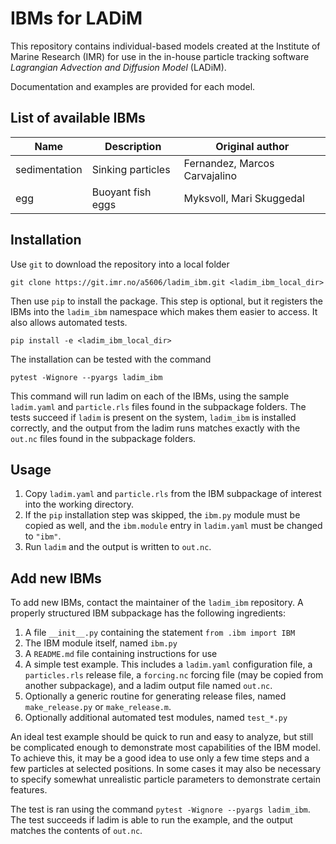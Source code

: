 # IBMs for LADiM
This repository contains individual-based models created at the Institute of
Marine Research (IMR) for use in the in-house particle tracking software
_Lagrangian Advection and Diffusion Model_ (LADiM).

Documentation and examples are provided for each model.

## List of available IBMs

Name | Description | Original author
---- | ----------- | ---------------
sedimentation | Sinking particles | Fernandez, Marcos Carvajalino
egg           | Buoyant fish eggs | Myksvoll, Mari Skuggedal

## Installation

Use `git` to download the repository into a local folder
```
git clone https://git.imr.no/a5606/ladim_ibm.git <ladim_ibm_local_dir>
```

Then use `pip` to install the package. This step is optional, but it
registers the IBMs into the `ladim_ibm` namespace which makes them easier to
access. It also allows automated tests.
```
pip install -e <ladim_ibm_local_dir>
```

The installation can be tested with the command
```
pytest -Wignore --pyargs ladim_ibm
``` 
This command will run ladim on each of the IBMs, using the sample `ladim.yaml`
and `particle.rls` files found in the subpackage folders. The tests succeed if
`ladim` is present on the system, `ladim_ibm` is installed correctly, and the
output from the ladim runs matches exactly with the `out.nc` files found in the
subpackage folders. 


## Usage

1. Copy `ladim.yaml` and `particle.rls` from the IBM subpackage of interest
   into the working directory. 
2. If the `pip` installation step was skipped, the `ibm.py` module must be
   copied as well, and the `ibm.module` entry in `ladim.yaml` must be changed
   to `"ibm"`.
3. Run `ladim` and the output is written to `out.nc`. 


## Add new IBMs

To add new IBMs, contact the maintainer of the `ladim_ibm` repository. A
properly structured IBM subpackage has the following ingredients:

1. A file `__init__.py` containing the statement `from .ibm import IBM`
2. The IBM module itself, named `ibm.py`
3. A `README.md` file containing instructions for use
4. A simple test example. This includes a `ladim.yaml` configuration file,
   a `particles.rls` release file, a `forcing.nc` forcing file (may be
   copied from another subpackage), and a ladim output file named `out.nc`.
5. Optionally a generic routine for generating release files, named
  `make_release.py` or `make_release.m`.
6. Optionally additional automated test modules, named `test_*.py`

An ideal test example should be quick to run and easy to analyze, 
but still be complicated enough to demonstrate most
capabilities of the IBM model. To achieve this, it may be a good idea to use
only a few time steps and a few particles at selected positions. In some cases
it may also be necessary to specify somewhat unrealistic particle parameters
to demonstrate certain features.

The test is ran using the command `pytest -Wignore --pyargs ladim_ibm`. The
test succeeds if ladim is able to run the example, and the output matches the
contents of `out.nc`.
